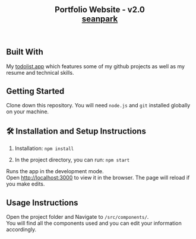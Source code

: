 <h2 align="center">
  Portfolio Website - v2.0<br/>
  <a href="https://shp5669.github.io/todolist/" target="_blank">seanpark</a>
</h2>

<br/>

## Built With

My <a href="https://shp5669.github.io/todolist/" target="_blank">todolist.app</a> which features some of my github projects as well as my resume and technical skills.<br/>

## Getting Started

Clone down this repository. You will need `node.js` and `git` installed globally on your machine.

## 🛠 Installation and Setup Instructions

1. Installation: `npm install`

2. In the project directory, you can run: `npm start`

Runs the app in the development mode.\
Open [http://localhost:3000](http://localhost:3000) to view it in the browser.
The page will reload if you make edits.

## Usage Instructions

Open the project folder and Navigate to `/src/components/`. <br/>
You will find all the components used and you can edit your information accordingly.
